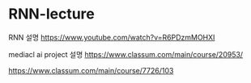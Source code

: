 # RNN-lecture

RNN 설명
https://www.youtube.com/watch?v=R6PDzmMOHXI

mediacl ai project 설명
https://www.classum.com/main/course/20953/


https://www.classum.com/main/course/7726/103
